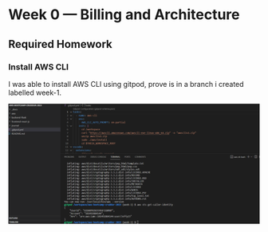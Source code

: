 # Week 0 — Billing and Architecture

## Required Homework

### Install AWS CLI

I was able to install AWS CLI using gitpod, prove is in a branch i created labelled week-1.

![Installing AWS CLI](Assets/AWS%20CLI%20prove.png)

